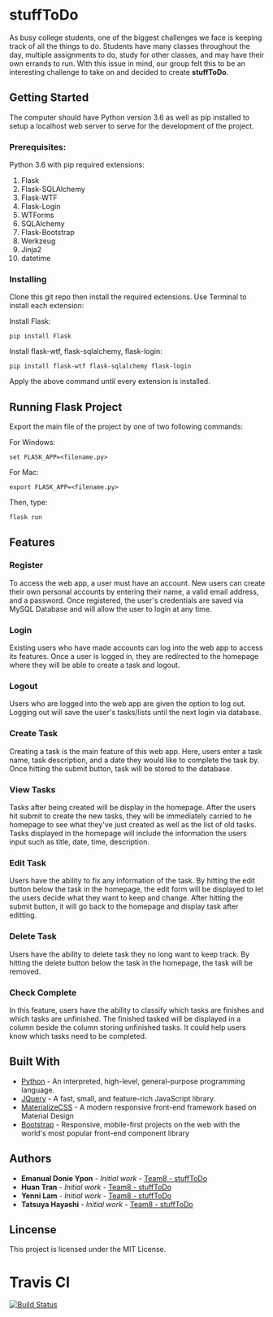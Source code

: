 # stuffToDo

As busy college students, one of the biggest challenges we face is keeping track of all the things to do. Students have many classes throughout the day, multiple assignments to do, study for other classes, and may have their own errands to run. With this issue in mind, our group felt this to be an interesting challenge to take on and decided to create **stuffToDo**. 

## Getting Started

The computer should have Python version 3.6 as well as pip installed to setup a localhost web server to serve for the development of the project.

### Prerequisites:

Python 3.6 with pip required extensions:

1. Flask
2. Flask-SQLAlchemy
3. Flask-WTF
4. Flask-Login
5. WTForms
6. SQLAlchemy
7. Flask-Bootstrap
8. Werkzeug
9. Jinja2
10. datetime

### Installing

Clone this git repo then install the required extensions. 
Use Terminal to install each extension:

Install Flask:
```
pip install Flask
```
Install flask-wtf, flask-sqlalchemy, flask-login:
```
pip install flask-wtf flask-sqlalchemy flask-login
```
Apply the above command until every extension is installed.

## Running Flask Project

Export the main file of the project by one of two following commands:

For Windows:
```
set FLASK_APP=<filename.py>
```
For Mac:
```
export FLASK_APP=<filename.py>
```

Then, type:
```
flask run
```

## Features

### Register ####
To access the web app, a user must have an account. New users can create their own personal accounts by entering their name, a valid email address, and a password. Once registered, the user's credentials are saved via MySQL Database and will allow the user to login at any time. 

### Login
Existing users who have made accounts can log into the web app to access its features. Once a user is logged in, they are redirected to the homepage where they will be able to create a task and logout.

### Logout 
Users who are logged into the web app are given the option to log out. Logging out will save the user's tasks/lists until the next login via database. 

### Create Task
Creating a task is the main feature of this web app. Here, users enter a task name, task description, and a date they would like to complete the task by. Once hitting the submit button, task will be stored to the database.

### View Tasks
Tasks after being created will be display in the homepage. After the users hit submit to create the new tasks, they will be immediately carried to he homepage to see what they've just created as well as the list of old tasks. Tasks displayed in the homepage will include the information the users input such as title, date, time, description.

### Edit Task
Users have the ability to fix any information of the task. By hitting the edit button below the task in the homepage, the edit form will be displayed to let the users decide what they want to keep and change. After hitting the submit button, it will go back to the homepage and display task after editting.  

### Delete Task
Users have the ability to delete task they no long want to keep track. By hitting the delete button below the task in the homepage, the task will be removed.

### Check Complete
In this feature, users have the ability to classify which tasks are finishes and which tasks are unfinished. The finished tasked will be displayed in a column beside the column storing unfinished tasks. It could help users know which tasks need to be completed.

## Built With

* [Python](https://www.python.org/) - An interpreted, high-level, general-purpose programming language.
* [JQuery](https://www.jquery.com) - A fast, small, and feature-rich JavaScript library.
* [MaterializeCSS](https://materializecss.com/) - A modern responsive front-end framework based on Material Design
* [Bootstrap](https://getbootstrap.com) - Responsive, mobile-first projects on the web with the world's most popular front-end component library

## Authors

* **Emanual Donie Ypon** - *Initial work* - [Team8 - stuffToDo](https://github.com/donieypon/Team8)
* **Huan Tran** - *Initial work* - [Team8 - stuffToDo](https://github.com/donieypon/Team8)
* **Yenni Lam** - *Initial work* - [Team8 - stuffToDo](https://github.com/donieypon/Team8)
* **Tatsuya Hayashi** - *Initial work* - [Team8 - stuffToDo](https://github.com/donieypon/Team8)

## Lincense

This project is licensed under the MIT License.

# Travis CI

[![Build Status](https://travis-ci.com/donieypon/Team8.svg?branch=master)](https://travis-ci.com/donieypon/Team8)
